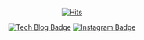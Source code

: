 
<!--
**Mika0203/Mika0203** is a ✨ _special_ ✨ repository because its `README.md` (this file) appears on your GitHub profile.

Here are some ideas to get you started:

- 🔭 I’m currently working on ...
- 🌱 I’m currently learning ...
- 👯 I’m looking to collaborate on ...
- 🤔 I’m looking for help with ...
- 💬 Ask me about ...
- 📫 How to reach me: ...
- 😄 Pronouns: ...
- ⚡ Fun fact: ...
-->

<!-- ![Mik_a's GitHub stats](https://github-readme-stats.vercel.app/api?username=mika0203&show_icons=true&theme=algolia) -->
<div align=center>
  
  [![Hits](https://hits.seeyoufarm.com/api/count/incr/badge.svg?url=https%3A%2F%2Fgithub.com%2Fmika14%2Fhit-counter&count_bg=%2379C83D&title_bg=%23555555&icon=&icon_color=%23E7E7E7&title=hits&edge_flat=false)](https://hits.seeyoufarm.com)

<!-- Front-End & Back-End & Mobile Application Devloper -->
<!--   
#### 기술 스택
<code><img height="20" src="https://raw.githubusercontent.com/github/explore/80688e429a7d4ef2fca1e82350fe8e3517d3494d/topics/typescript/typescript.png"></code>
<code><img height="20" src="https://raw.githubusercontent.com/github/explore/80688e429a7d4ef2fca1e82350fe8e3517d3494d/topics/javascript/javascript.png"></code>
<code><img height="20" src="https://raw.githubusercontent.com/github/explore/80688e429a7d4ef2fca1e82350fe8e3517d3494d/topics/react/react.png"></code>
<code><img height="20" src="https://raw.githubusercontent.com/github/explore/80688e429a7d4ef2fca1e82350fe8e3517d3494d/topics/redux/redux.png"></code>
<code><img height="20" src="https://raw.githubusercontent.com/github/explore/80688e429a7d4ef2fca1e82350fe8e3517d3494d/topics/nodejs/nodejs.png"></code> -->
  
<!-- [![Youtube Badge](https://img.shields.io/badge/Youtube-ff0000?style=flat-square&logo=youtube&link=https://www.youtube.com/c/ilemik)](https://www.youtube.com/)  -->

<!-- [![Facebook Badge](https://img.shields.io/badge/-Facebook-1877f2?style=flat-square&logo=facebook&logoColor=white&link=https://www.facebook.com/ilemik)](https://www.facebook.com/ilemik)  -->
[![Tech Blog Badge](http://img.shields.io/badge/-Tech%20blog-black?style=flat-square&logo=github&link=https://mik-a.com/)](https://mik-a.com/)
[![Instagram Badge](https://img.shields.io/badge/-Instagram-dd2a7b?style=flat-square&logo=instagram&logoColor=white&link=https://www.instagram.com/mik__a14)](https://www.instagram.com/mik__a14) 
<!-- [![Gmail Badge](https://img.shields.io/badge/-Gmail-d14836?style=flat-square&logo=Gmail&logoColor=white&link=mailto:ilemik14@gmail.com)](mailto:ilemik14@gmail.com)
</div> -->
